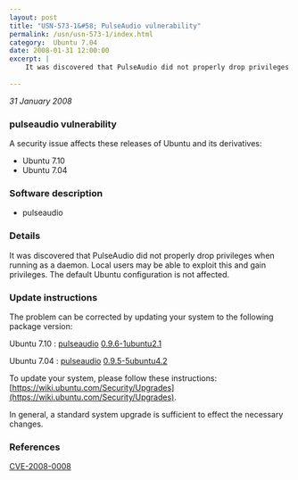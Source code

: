 ```yaml
---
layout: post
title: "USN-573-1&#58; PulseAudio vulnerability"
permalink: /usn/usn-573-1/index.html
category:  Ubuntu 7.04
date: 2008-01-31 12:00:00
excerpt: |
    It was discovered that PulseAudio did not properly drop privileges when running as a daemon. Local users may be able to exploit this and gain privileges. The default Ubuntu configuration is not affected. 
    
--- 
```

 
 

*31 January 2008*

### pulseaudio vulnerability

A security issue affects these releases of Ubuntu and its derivatives:

* Ubuntu 7.10
* Ubuntu 7.04

### Software description

* pulseaudio 

### Details

It was discovered that PulseAudio did not properly drop privileges when running as a daemon. Local users may be able to exploit this and gain privileges. The default Ubuntu configuration is not affected. 

### Update instructions

The problem can be corrected by updating your system to the following package version:

Ubuntu 7.10
 : [pulseaudio](https://launchpad.net/ubuntu/+source/pulseaudio) <span> [0.9.6-1ubuntu2.1](https://launchpad.net/ubuntu/+source/pulseaudio/0.9.6-1ubuntu2.1) </span> 

Ubuntu 7.04
 : [pulseaudio](https://launchpad.net/ubuntu/+source/pulseaudio) <span> [0.9.5-5ubuntu4.2](https://launchpad.net/ubuntu/+source/pulseaudio/0.9.5-5ubuntu4.2) </span> 

To update your system, please follow these instructions: [https://wiki.ubuntu.com/Security/Upgrades](https://wiki.ubuntu.com/Security/Upgrades).

In general, a standard system upgrade is sufficient to effect the necessary changes. 

### References

 
 [CVE-2008-0008](http://people.ubuntu.com/~ubuntu-security/cve/CVE-2008-0008)
 

